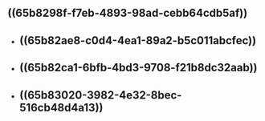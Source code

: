 ## ((65b8298f-f7eb-4893-98ad-cebb64cdb5af))
- ## ((65b82ae8-c0d4-4ea1-89a2-b5c011abcfec))
- ## ((65b82ca1-6bfb-4bd3-9708-f21b8dc32aab))
- ## ((65b83020-3982-4e32-8bec-516cb48d4a13))